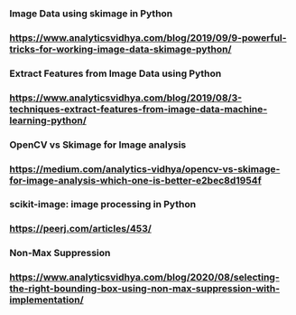 ###  Image Data using skimage in Python

### https://www.analyticsvidhya.com/blog/2019/09/9-powerful-tricks-for-working-image-data-skimage-python/

### Extract Features from Image Data using Python

### https://www.analyticsvidhya.com/blog/2019/08/3-techniques-extract-features-from-image-data-machine-learning-python/

### OpenCV vs Skimage for Image analysis

### https://medium.com/analytics-vidhya/opencv-vs-skimage-for-image-analysis-which-one-is-better-e2bec8d1954f

### scikit-image: image processing in Python

### https://peerj.com/articles/453/

### Non-Max Suppression

### https://www.analyticsvidhya.com/blog/2020/08/selecting-the-right-bounding-box-using-non-max-suppression-with-implementation/
